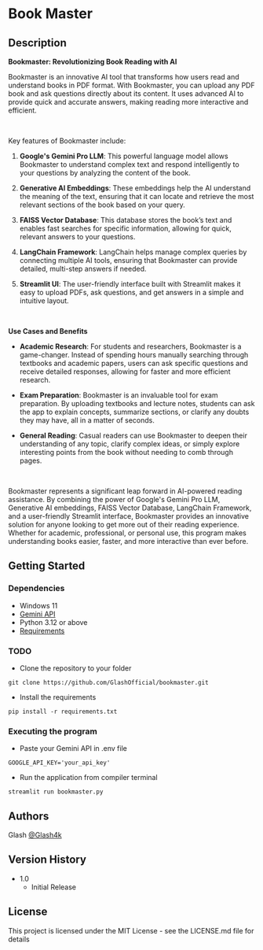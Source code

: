 # Book Master

## Description

**Bookmaster: Revolutionizing Book Reading with AI**

Bookmaster is an innovative AI tool that transforms how users read and understand books in PDF format. With Bookmaster, you can upload any PDF book and ask questions directly about its content. It uses advanced AI to provide quick and accurate answers, making reading more interactive and efficient.

<br>

Key features of Bookmaster include:

1. **Google's Gemini Pro LLM**: This powerful language model allows Bookmaster to understand complex text and respond intelligently to your questions by analyzing the content of the book.

2. **Generative AI Embeddings**: These embeddings help the AI understand the meaning of the text, ensuring that it can locate and retrieve the most relevant sections of the book based on your query.

3. **FAISS Vector Database**: This database stores the book’s text and enables fast searches for specific information, allowing for quick, relevant answers to your questions.

4. **LangChain Framework**: LangChain helps manage complex queries by connecting multiple AI tools, ensuring that Bookmaster can provide detailed, multi-step answers if needed.

5. **Streamlit UI**: The user-friendly interface built with Streamlit makes it easy to upload PDFs, ask questions, and get answers in a simple and intuitive layout.

<br>

**Use Cases and Benefits**

- **Academic Research**: For students and researchers, Bookmaster is a game-changer. Instead of spending hours manually searching through textbooks and academic papers, users can ask specific questions and receive detailed responses, allowing for faster and more efficient research.
  
- **Exam Preparation**: Bookmaster is an invaluable tool for exam preparation. By uploading textbooks and lecture notes, students can ask the app to explain concepts, summarize sections, or clarify any doubts they may have, all in a matter of seconds.
  
- **General Reading**: Casual readers can use Bookmaster to deepen their understanding of any topic, clarify complex ideas, or simply explore interesting points from the book without needing to comb through pages.

<br>

Bookmaster represents a significant leap forward in AI-powered reading assistance. By combining the power of Google's Gemini Pro LLM, Generative AI embeddings, FAISS Vector Database, LangChain Framework, and a user-friendly Streamlit interface, Bookmaster provides an innovative solution for anyone looking to get more out of their reading experience. Whether for academic, professional, or personal use, this program makes understanding books easier, faster, and more interactive than ever before.
## Getting Started

### Dependencies

* Windows 11
* [Gemini API](https://ai.google.dev)
* Python 3.12 or above
* [Requirements](https://github.com/GlashOfficial/bookmaster/blob/main/requirements.txt)


### TODO

* Clone the repository to your folder
```
git clone https://github.com/GlashOfficial/bookmaster.git
```
* Install the requirements
```
pip install -r requirements.txt
```

### Executing the program

* Paste your Gemini API in .env file
```
GOOGLE_API_KEY='your_api_key'
```
* Run the application from compiler terminal
```
streamlit run bookmaster.py
```

## Authors

Glash
[@Glash4k](https://x.com/Glash4k)

## Version History
* 1.0
    * Initial Release

## License

This project is licensed under the MIT License - see the LICENSE.md file for details
